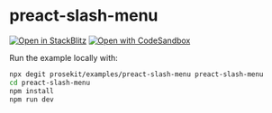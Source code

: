 # preact-slash-menu

[![Open in StackBlitz](https://developer.stackblitz.com/img/open_in_stackblitz.svg)](https://stackblitz.com/github/prosekit/examples/tree/master/preact-slash-menu)
[![Open with CodeSandbox](https://assets.codesandbox.io/github/button-edit-lime.svg)](https://codesandbox.io/p/sandbox/github/prosekit/examples/tree/master/preact-slash-menu)

Run the example locally with:

```bash
npx degit prosekit/examples/preact-slash-menu preact-slash-menu
cd preact-slash-menu
npm install
npm run dev
```
